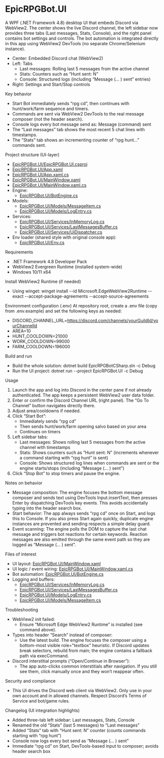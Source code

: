 # EpicRPGBot.UI

A WPF (.NET Framework 4.8) desktop UI that embeds Discord via WebView2. The center shows the live Discord channel, the left sidebar now provides three tabs (Last messages, Stats, Console), and the right panel contains bot settings and controls. The bot automation is integrated directly in this app using WebView2 DevTools (no separate Chrome/Selenium instance).

- Center: Embedded Discord chat (WebView2)
- Left: Tabs
  - Last messages: Rolling last 5 messages from the active channel
  - Stats: Counters such as “Hunt sent: N”
  - Console: Structured logs (including “Message (… ) sent” entries)
- Right: Settings and Start/Stop controls

Key behavior
- Start Bot immediately sends “rpg cd”, then continues with hunt/work/farm sequence and timers.
- Commands are sent via WebView2 DevTools to the real message composer (not the header search).
- Console logs every bot message send as: Message (command) sent
- The “Last messages” tab shows the most recent 5 chat lines with timestamps.
- The “Stats” tab shows an incrementing counter of “rpg hunt…” commands sent.

Project structure (UI-layer)
- [EpicRPGBot.UI/EpicRPGBot.UI.csproj](EpicRPGBot.UI/EpicRPGBot.UI.csproj:1)
- [EpicRPGBot.UI/App.xaml](EpicRPGBot.UI/App.xaml:1)
- [EpicRPGBot.UI/App.xaml.cs](EpicRPGBot.UI/App.xaml.cs:1)
- [EpicRPGBot.UI/MainWindow.xaml](EpicRPGBot.UI/MainWindow.xaml:1)
- [EpicRPGBot.UI/MainWindow.xaml.cs](EpicRPGBot.UI/MainWindow.xaml.cs:1)
- Engine:
  - [EpicRPGBot.UI/BotEngine.cs](EpicRPGBot.UI/BotEngine.cs:1)
- Models:
  - [EpicRPGBot.UI/Models/MessageItem.cs](EpicRPGBot.UI/Models/MessageItem.cs:1)
  - [EpicRPGBot.UI/Models/LogEntry.cs](EpicRPGBot.UI/Models/LogEntry.cs:1)
- Services:
  - [EpicRPGBot.UI/Services/InMemoryLog.cs](EpicRPGBot.UI/Services/InMemoryLog.cs:1)
  - [EpicRPGBot.UI/Services/LastMessagesBuffer.cs](EpicRPGBot.UI/Services/LastMessagesBuffer.cs:1)
  - [EpicRPGBot.UI/Services/UiDispatcher.cs](EpicRPGBot.UI/Services/UiDispatcher.cs:1)
- Env loader (shared style with original console app):
  - [EpicRPGBot.UI/Env.cs](EpicRPGBot.UI/Env.cs:1)

Requirements
- .NET Framework 4.8 Developer Pack
- WebView2 Evergreen Runtime (installed system-wide)
- Windows 10/11 x64

Install WebView2 Runtime (if needed)
- Using winget:
  winget install --id Microsoft.EdgeWebView2Runtime --exact --accept-package-agreements --accept-source-agreements

Environment configuration (.env)
At repository root, create a .env file (copy from .env.example) and set the following keys as needed:
- DISCORD_CHANNEL_URL=https://discord.com/channels/yourGuildId/yourChannelId
- AREA=10
- HUNT_COOLDOWN=21000
- WORK_COOLDOWN=99000
- FARM_COOLDOWN=196000

Build and run
- Build the whole solution:
  dotnet build EpicRPGBotCSharp.sln -c Debug
- Run the UI project:
  dotnet run --project EpicRPGBot.UI -c Debug

Usage
1) Launch the app and log into Discord in the center pane if not already authenticated. The app keeps a persistent WebView2 user data folder.
2) Enter or confirm the Discord Channel URL (right panel). The “Go To Channel” button navigates directly there.
3) Adjust area/cooldowns if needed.
4) Click “Start Bot”:
   - Immediately sends “rpg cd”
   - Then sends hunt/work/farm opening salvo based on your area
   - Continues on timers
5) Left sidebar tabs:
   - Last messages: Shows rolling last 5 messages from the active channel with timestamps
   - Stats: Shows counters such as “Hunt sent: N” (increments whenever a command starting with “rpg hunt” is sent)
   - Console: Shows structured log lines when commands are sent or the engine starts/stops (including “Message (… ) sent”)
6) Click “Stop Bot” to stop timers and pause the engine.

Notes on behavior
- Message composition: The engine focuses the bottom message composer and sends text using DevTools Input.insertText, then presses Enter by dispatching DevTools key events. This avoids accidentally typing into the header search box.
- Start behavior: The app always sends “rpg cd” once on Start, and logs this to Console. If you also press Start again quickly, duplicate engine instances are prevented and sending respects a simple delay guard.
- Event scanning: The engine polls the DOM to capture the last chat message and triggers bot reactions for certain keywords. Reaction messages are also emitted through the same event path so they are logged as “Message (… ) sent”.

Files of interest
- UI layout: [EpicRPGBot.UI/MainWindow.xaml](EpicRPGBot.UI/MainWindow.xaml:1)
- UI logic / event wiring: [EpicRPGBot.UI/MainWindow.xaml.cs](EpicRPGBot.UI/MainWindow.xaml.cs:1)
- Bot automation: [EpicRPGBot.UI/BotEngine.cs](EpicRPGBot.UI/BotEngine.cs:1)
- Logging and buffers:
  - [EpicRPGBot.UI/Services/InMemoryLog.cs](EpicRPGBot.UI/Services/InMemoryLog.cs:1)
  - [EpicRPGBot.UI/Services/LastMessagesBuffer.cs](EpicRPGBot.UI/Services/LastMessagesBuffer.cs:1)
  - [EpicRPGBot.UI/Models/LogEntry.cs](EpicRPGBot.UI/Models/LogEntry.cs:1)
  - [EpicRPGBot.UI/Models/MessageItem.cs](EpicRPGBot.UI/Models/MessageItem.cs:1)

Troubleshooting
- WebView2 init failed:
  - Ensure “Microsoft Edge WebView2 Runtime” is installed (see command above).
- Types into header “Search” instead of composer:
  - Use the latest build. The engine focuses the composer using a bottom-most visible role="textbox" heuristic. If Discord updates break selectors, rebuild from main; the engine contains a fallback path via execCommand.
- Discord interstitial prompts (“Open/Continue in Browser”):
  - The app auto-clicks common interstitials after navigation. If you still see them, click manually once and they won’t reappear often.

Security and compliance
- This UI drives the Discord web client via WebView2. Only use in your own account and in allowed channels. Respect Discord’s Terms of Service and bot/game rules.

Changelog (UI integration highlights)
- Added three-tab left sidebar: Last messages, Stats, Console
- Renamed the old “Stats” (last 5 messages) to “Last messages”
- Added “Stats” tab with “Hunt sent: N” counter (counts commands starting with “rpg hunt”)
- Console now logs every bot send as “Message (… ) sent”
- Immediate “rpg cd” on Start, DevTools-based input to composer; avoids header search box